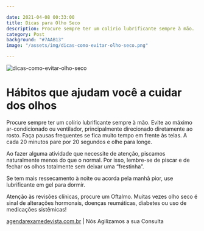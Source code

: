 ```yaml
---

date: 2021-04-08 00:33:00
title: Dicas para Olho Seco
description: Procure sempre ter um colírio lubrificante sempre à mão.
category: Post
background: "#7AAB13"
image: "/assets/img/dicas-como-evitar-olho-seco.png"

---
```


![dicas-como-evitar-olho-seco](/assets/img/dicas-como-evitar-olho-seco.png)

# Hábitos que ajudam você a cuidar dos olhos

Procure sempre ter um colírio lubrificante sempre à mão. Evite ao máximo ar-condicionado ou ventilador, principalmente direcionado diretamente ao rosto. Faça pausas frequentes se fica muito tempo em frente às telas. A cada 20 minutos pare por 20 segundos e olhe para longe.

Ao fazer alguma atividade que necessite de atenção, piscamos naturalmente menos do que o normal. Por isso, lembre-se de piscar e de fechar os olhos totalmente sem deixar uma “frestinha”.

Se tem mais ressecamento à noite ou acorda pela manhã pior, use lubrificante em gel para dormir.

Atenção às revisões clínicas, procure um Oftalmo. Muitas vezes olho seco é sinal de alterações hormonais, doenças reumáticas, diabetes ou uso de medicações sistêmicas!


[agendarexamedevista.com.br](https://www.agendarexamedevista.com.br) | Nós Agilizamos a sua Consulta

